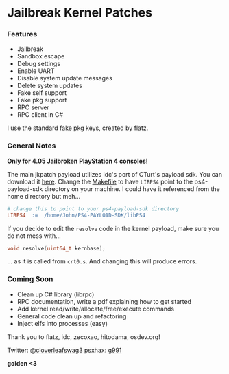 # Jailbreak Kernel Patches

### Features

- Jailbreak
- Sandbox escape
- Debug settings
- Enable UART
- Disable system update messages
- Delete system updates
- Fake self support
- Fake pkg support
- RPC server
- RPC client in C#

I use the standard fake pkg keys, created by flatz.

### General Notes
**Only for 4.05 Jailbroken PlayStation 4 consoles!**

The main jkpatch payload utilizes idc's port of CTurt's payload sdk. You can download it [here](https://github.com/idc/ps4-payload-sdk). Change the [Makefile](payload/Makefile) to have `LIBPS4` point to the ps4-payload-sdk directory on your machine. I could have it referenced from the home directory but meh...
```makefile
# change this to point to your ps4-payload-sdk directory
LIBPS4	:=	/home/John/PS4-PAYLOAD-SDK/libPS4
```

If you decide to edit the `resolve` code in the kernel payload, make sure you do not mess with...
```c
void resolve(uint64_t kernbase);
```
... as it is called from `crt0.s`. And changing this will produce errors.

### Coming Soon
- Clean up C# library (librpc)
- RPC documentation, write a pdf explaining how to get started
- Add kernel read/write/allocate/free/execute commands
- General code clean up and refactoring
- Inject elfs into processes (easy)

Thank you to flatz, idc, zecoxao, hitodama, osdev.org!

Twitter: [@cloverleafswag3](https://twitter.com/cloverleafswag3) psxhax: [g991](https://www.psxhax.com/members/g991.473299/)

**golden <3**